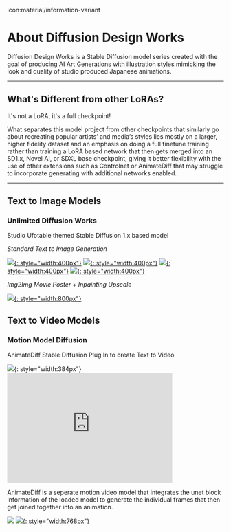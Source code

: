 icon:material/information-variant
# About Diffusion Design Works

Diffusion Design Works is a Stable Diffusion model series created with the goal of producing AI Art Generations with illustration styles mimicking the look and quality of studio produced Japanese animations.

----

## What's Different from other LoRAs?

It's not a LoRA, it's a full checkpoint!

What separates this model project from other checkpoints that similarly go about recreating popular artists’ and media’s styles lies mostly on a larger, higher fidelity dataset and an emphasis on doing a full finetune training rather than training a LoRA based network that then gets merged into an SD1.x, Novel AI, or SDXL base checkpoint, giving it better flexibility with the use of other extensions such as Controlnet or AnimateDiff that may struggle to incorporate generating with additional networks enabled.

----

## Text to Image Models

### Unlimited Diffusion Works

Studio Ufotable themed Stable Diffusion 1.x based model

*Standard Text to Image Generation*

[![](./images/104188-2819849585.png){: style="width:400px"}](./images/104188-2819849585.png)
[![](./images/107011-4194903623.png){: style="width:400px"}](./images/107011-4194903623.png)
[![](./images/107115-3621427120.png){: style="width:400px"}](./images/107115-3621427120.png)
[![](./images/107574-2339296326.png){: style="width:400px"}](./images/107574-2339296326.png)

*Img2Img Movie Poster + Inpainting Upscale*

[![](./images/posterimg2img.gif){: style="width:800px"}](./images/posterimg2img.gif)

## Text to Video Models

### Motion Model Diffusion 

AnimateDiff Stable Diffusion Plug In to create Text to Video

![](./images/00109-3896167239.png){: style="width:384px"} <iframe src="https://files.catbox.moe/8ts0hn.webm" width= "384" height= "256" frameborder="0"></iframe>

AnimateDiff is a seperate motion video model that integrates the unet block information of the loaded model to generate the individual frames that then get joined together into an animation.

[![](./images/00312-1092277290-RIFE.gif)](./images/00312-1092277290-RIFE.gif) [![](./images/ContactSheet-002.png){: style="width:768px"}](./images/ContactSheet-002.png)
